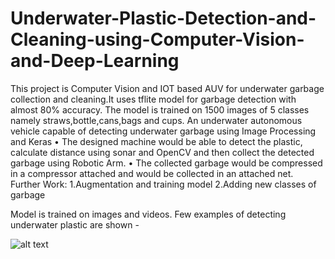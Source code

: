 # Underwater-Plastic-Detection-and-Cleaning-using-Computer-Vision-and-Deep-Learning

This project is Computer Vision and IOT based AUV for underwater garbage collection and cleaning.It uses tflite model for garbage detection with almost 80% accuracy.
The model is trained on 1500 images of 5 classes namely straws,bottle,cans,bags and cups.
An underwater autonomous vehicle capable of detecting underwater garbage using Image Processing and Keras
• The designed machine would be able to detect the plastic, calculate distance using sonar and OpenCV and then collect the detected garbage
using Robotic Arm.
• The collected garbage would be compressed in a compressor attached and would be collected in an attached net.
Further Work: 1.Augmentation and training model 2.Adding new classes of garbage

Model is trained on images and videos. Few examples of detecting underwater plastic are shown - 

![alt text](https://github.com/[username]/[reponame]/blob/[branch]/image.jpg?raw=true)
